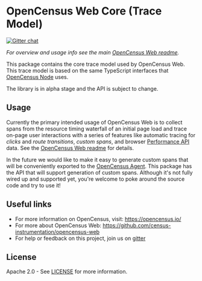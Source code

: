# OpenCensus Web Core (Trace Model)
[![Gitter chat][gitter-image]][gitter-url]

*For overview and usage info see the main [OpenCensus Web readme][oc-web-readme-url].*

This package contains the core trace model used by OpenCensus Web. This
trace model is based on the same TypeScript interfaces that
[OpenCensus Node](https://github.com/census-instrumentation/opencensus-node)
uses.

The library is in alpha stage and the API is subject to change.

## Usage

Currently the primary intended usage of OpenCensus Web is to collect
spans from the resource timing waterfall of an initial page load
and trace on-page user interactions with a series of features like automatic tracing 
for *clicks* and *route transitions*, *custom spans*, and browser [Performance API][performance-api] data.
See the [OpenCensus Web readme][oc-web-readme-url] for details.

In the future we would like to make it easy to generate custom spans that will
be conveniently exported to the [OpenCensus Agent][opencensus-service-url]. This
package has the API that will support generation of custom spans. Although it's
not fully wired up and supported yet, you're welcome to poke around the source
code and try to use it!

## Useful links
- For more information on OpenCensus, visit: <https://opencensus.io/>
- For more about OpenCensus Web: <https://github.com/census-instrumentation/opencensus-web>
- For help or feedback on this project, join us on [gitter][gitter-url]

## License

Apache 2.0 - See [LICENSE][license-url] for more information.

[gitter-image]: https://badges.gitter.im/census-instrumentation/lobby.svg
[gitter-url]: https://gitter.im/census-instrumentation/lobby
[oc-web-readme-url]: https://github.com/census-instrumentation/opencensus-web/blob/master/README.md
[license-url]: https://github.com/census-instrumentation/opencensus-web/blob/master/packages/opencensus-web-core/LICENSE
[opencensus-service-url]: https://github.com/census-instrumentation/opencensus-service
[performance-api]: (https://developer.mozilla.org/en-US/docs/Web/API/Performance)
